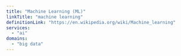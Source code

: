 ```yaml
---
title: "Machine Learning (ML)"
linkTitle: "machine learning"
definitionLink: "https://en.wikipedia.org/wiki/Machine_learning"
services:
  - "ai"
domains:
  - "big data"
---
```

